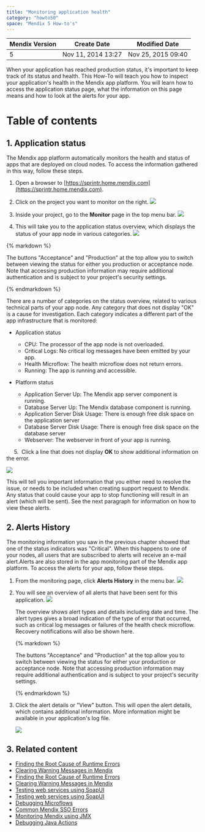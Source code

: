 ```yaml
---
title: "Monitoring application health"
category: "howto50"
space: "Mendix 5 How-to's"
---
```

<table><thead><tr><th class="confluenceTh">Mendix Version</th><th class="confluenceTh">Create Date</th><th colspan="1" class="confluenceTh">Modified Date</th></tr></thead><tbody><tr><td class="confluenceTd">5</td><td class="confluenceTd">Nov 11, 2014 13:27</td><td colspan="1" class="confluenceTd">Nov 25, 2015 09:40</td></tr></tbody></table>



When your application has reached production status, it's important to keep track of its status and health. This How-To will teach you how to inspect your application's health in the Mendix app platform. You will learn how to access the application status page, what the information on this page means and how to look at the alerts for your app. 

# Table of contents

## 1\. Application status

The Mendix app platform automatically monitors the health and status of apps that are deployed on cloud nodes. To access the information gathered in this way, follow these steps.

1.  Open a browser to [https://sprintr.home.mendix.com](https://sprintr.home.mendix.com).
2.  Click on the project you want to monitor on the right.
    ![](attachments/8782717/8946025.png)

3.  Inside your project, go to the **Monitor** page in the top menu bar.
    ![](attachments/8782717/8946026.png)

4.  This will take you to the application status overview, which displays the status of your app node in various categories.
    ![](attachments/8782717/8946027.png)

<div class="alert alert-warning">{% markdown %}

The buttons "Acceptance" and "Production" at the top allow you to switch between viewing the status for either you production or acceptance node. Note that accessing production information may require additional authentication and is subject to your project's security settings.

{% endmarkdown %}</div>

There are a number of categories on the status overview, related to various technical parts of your app node. Any category that does not display "OK" is a cause for investigation. Each category indicates a different part of the app infrastructure that is monitored:

*   Application status

    *   CPU: The processor of the app node is not overloaded.
    *   Critical Logs: No critical log messages have been emitted by your app.
    *   Health Microflow: The health microflow does not return errors.
    *   Running: The app is running and accessible.
*   Platform status
    *   Application Server Up: The Mendix app server component is running.
    *   Database Server Up: The Mendix database component is running.
    *   Application Server Disk Usage: There is enough free disk space on the application server
    *   Database Server Disk Usage: There is enough free disk space on the database server
    *   Webserver: The webserver in front of your app is running.

     5\.  Click a line that does not display **OK** to show additional information on the error.

![](attachments/8782717/8946028.png)

This will tell you important information that you either need to resolve the issue, or needs to be included when creating support request to Mendix. Any status that could cause your app to stop functioning will result in an alert (which will be sent). See the next paragraph for information on how to view these alerts.

## 2\. Alerts History

The monitoring information you saw in the previous chapter showed that one of the status indicators was "Critical". When this happens to one of your nodes, all users that are subscribed to alerts will receive an e-mail alert.Alerts are also stored in the app monitoring part of the Mendix app platform. To access the alerts for your app, follow these steps.

1.  From the monitoring page, click **Alerts History** in the menu bar.
    ![](attachments/8782717/8946029.png)

2.  You will see an overview of all alerts that have been sent for this application.
    ![](attachments/8782717/8946030.png)

    The overview shows alert types and details including date and time. The alert types gives a broad indication of the type of error that occurred, such as critical log messages or failures of the health check microflow. Recovery notifications will also be shown here.

    <div class="alert alert-warning">{% markdown %}

    The buttons "Acceptance" and "Production" at the top allow you to switch between viewing the status for either your production or acceptance node. Note that accessing production information may require additional authentication and is subject to your project's security settings.

    {% endmarkdown %}</div>
3.  Click the alert details or "View" button. This will open the alert details, which contains additional information. More information might be available in your application's log file.

    ![](attachments/8782717/8946031.png)

## 3\. Related content

*   [Finding the Root Cause of Runtime Errors](/howto50/Finding+the+Root+Cause+of+Runtime+Errors)
*   [Clearing Warning Messages in Mendix](/howto50/Clearing+Warning+Messages+in+Mendix)
*   [Finding the Root Cause of Runtime Errors](/howto6/Finding+the+Root+Cause+of+Runtime+Errors)
*   [Clearing Warning Messages in Mendix](/howto6/Clearing+Warning+Messages+in+Mendix)
*   [Testing web services using SoapUI](/howto6/Testing+web+services+using+SoapUI)
*   [Testing web services using SoapUI](/howto50/Testing+web+services+using+SoapUI)
*   [Debugging Microflows](/howto50/Debugging+Microflows)
*   [Common Mendix SSO Errors](/howto50/Common+Mendix+SSO+Errors)
*   [Monitoring Mendix using JMX](/howto50/Monitoring+Mendix+using+JMX)
*   [Debugging Java Actions](/howto50/Debugging+Java+Actions)

